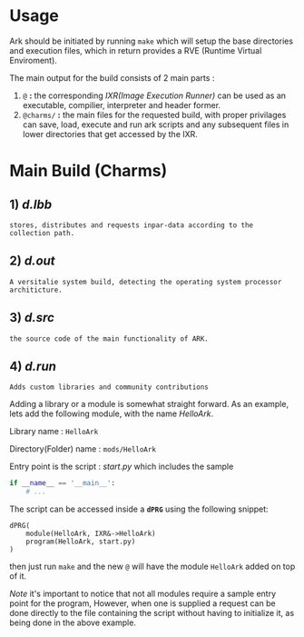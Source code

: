 # Usage 
Ark should be initiated by running `make` which will setup the base directories and execution files, which in return provides a RVE (Runtime Virtual Enviroment).

The main output for the build consists of 2 main parts :
1. `@` **:** the corresponding *IXR(Image Execution Runner)* can be used as an executable, compilier, interpreter and header former.
2. `@charms/` **:** the main files for the requested build, with proper privilages can save, load, execute and run ark scripts and any subsequent files in lower directories that get accessed by the IXR.


# Main Build (Charms)

## 1) *d.lbb*   

	stores, distributes and requests inpar-data according to the collection path.    

## 2) *d.out*   

	A versitalie system build, detecting the operating system processor architicture.

## 3) *d.src*   

	the source code of the main functionality of ARK.    

## 4) *d.run*    

	Adds custom libraries and community contributions

Adding a library or a module is somewhat straight forward. 
As an example, lets add the following module, with the name *HelloArk*.        



Library name : `HelloArk`     

Directory(Folder) name : `mods/HelloArk`     

Entry point is the script : *start.py* which includes the sample 
```python      
if __name__ == '__main__':
	# ...
```

The script can be accessed inside a **`dPRG`** using the following snippet:      

```ark
dPRG(
	module(HelloArk, IXR&->HelloArk)
	program(HelloArk, start.py)
)
```    

then just run `make` and the new `@` will have the module `HelloArk` added on top of it.


*Note* it's important to notice that not all modules require a sample entry point for the program, However, when one is supplied a request can be done directly to the file containing the script without having to initialize it, as being done in the above example.







